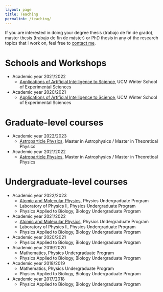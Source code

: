 ```yaml
---
layout: page
title: Teaching
permalink: /teaching/
---
```


If you are interested in doing your degree thesis (trabajo de fin de grado), master thesis (trabajo de fin de máster) or PhD thesis in any of the research topics that I work on, feel free to [contact me](mailto:d.nieto@ucm.es).

# Schools and Workshops
  * Academic year 2021/2022
    * [Applications of Artificial Intelligence to Science](https://www.ucm.es/eci//cursoecib01-onl), UCM Winter School of Experimental Sciences
  * Academic year 2020/2021
    * [Applications of Artificial Intelligence to Science](https://www.ucm.es/eci//cursoecib01-onl), UCM Winter School of Experimental Sciences

# Graduate-level courses
  * Academic year 2022/2023
    * [Astroparticle Physics](https://cvmdp.ucm.es/moodle/course/view.php?id=null), Master in Astrophysics / Master in Theoretical Physics
  * Academic year 2021/2022
    * [Astroparticle Physics](https://cvmdp.ucm.es/moodle/course/view.php?id=23901), Master in Astrophysics / Master in Theoretical Physics

# Undergraduate-level courses
  * Academic year 2022/2023
    * [Atomic and Molecular Physics](https://cvmdp.ucm.es/moodle/course/view.php?id=38743), Physics Undergraduate Program
    * Laboratory of Physics II, Physics Undergraduate Program
    * Physics Applied to Biology, Biology Undergraduate Program
  * Academic year 2021/2022
    * [Atomic and Molecular Physics](https://cvmdp.ucm.es/moodle/course/view.php?id=20775), Physics Undergraduate Program
    * Laboratory of Physics II, Physics Undergraduate Program
    * Physics Applied to Biology, Biology Undergraduate Program
  * Academic year 2020/2021
    * Physics Applied to Biology, Biology Undergraduate Program
  * Academic year 2019/2020
    * Mathematics, Physics Undergraduate Program
    * Physics Applied to Biology, Biology Undergraduate Program
  * Academic year 2018/2019
    * Mathematics, Physics Undergraduate Program
    * Physics Applied to Biology, Biology Undergraduate Program
  * Academic year 2017/2018
    * Physics Applied to Biology, Biology Undergraduate Program

